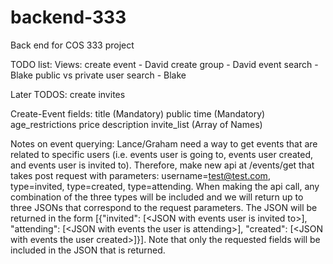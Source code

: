 # backend-333
Back end for COS 333 project

TODO list:
Views:
create event - David
create group - David
event search - Blake
    public vs private
user search  - Blake

Later TODOS:
create invites

Create-Event fields:
    title (Mandatory)
    public
    time (Mandatory)
    age_restrictions
    price
    description
    invite_list (Array of Names)

Notes on event querying:
    Lance/Graham need a way to get events that are related to specific users (i.e. events user is going to, events user created, and events user is invited to). Therefore, make new api at /events/get that takes post request with parameters: username=test@test.com, type=invited, type=created, type=attending. When making the api call, any combination of the three types will be included and we will return up to three JSONs that correspond to the request parameters. The JSON will be returned in the form [{"invited": [\<JSON with events user is invited to\>], "attending": [\<JSON with events the user is attending\>], "created": [\<JSON with events the user created\>]}]. Note that only the requested fields will be included in the JSON that is returned.

